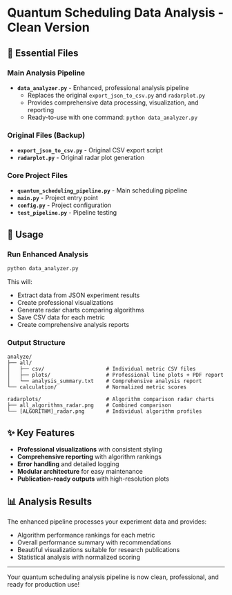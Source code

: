 # Quantum Scheduling Data Analysis - Clean Version

## 📁 Essential Files

### Main Analysis Pipeline
- **`data_analyzer.py`** - Enhanced, professional analysis pipeline
  - Replaces the original `export_json_to_csv.py` and `radarplot.py`
  - Provides comprehensive data processing, visualization, and reporting
  - Ready-to-use with one command: `python data_analyzer.py`

### Original Files (Backup)
- **`export_json_to_csv.py`** - Original CSV export script
- **`radarplot.py`** - Original radar plot generation

### Core Project Files
- **`quantum_scheduling_pipeline.py`** - Main scheduling pipeline
- **`main.py`** - Project entry point
- **`config.py`** - Project configuration
- **`test_pipeline.py`** - Pipeline testing

## 🚀 Usage

### Run Enhanced Analysis
```bash
python data_analyzer.py
```

This will:
- Extract data from JSON experiment results
- Create professional visualizations
- Generate radar charts comparing algorithms
- Save CSV data for each metric
- Create comprehensive analysis reports

### Output Structure
```
analyze/
├── all/
│   ├── csv/                    # Individual metric CSV files
│   ├── plots/                  # Professional line plots + PDF report
│   └── analysis_summary.txt    # Comprehensive analysis report
└── calculation/                # Normalized metric scores

radarplots/                     # Algorithm comparison radar charts
├── all_algorithms_radar.png    # Combined comparison
└── [ALGORITHM]_radar.png       # Individual algorithm profiles
```

## ✨ Key Features

- **Professional visualizations** with consistent styling
- **Comprehensive reporting** with algorithm rankings
- **Error handling** and detailed logging
- **Modular architecture** for easy maintenance
- **Publication-ready outputs** with high-resolution plots

## 📊 Analysis Results

The enhanced pipeline processes your experiment data and provides:
- Algorithm performance rankings for each metric
- Overall performance summary with recommendations
- Beautiful visualizations suitable for research publications
- Statistical analysis with normalized scoring

---

Your quantum scheduling analysis pipeline is now clean, professional, and ready for production use!
